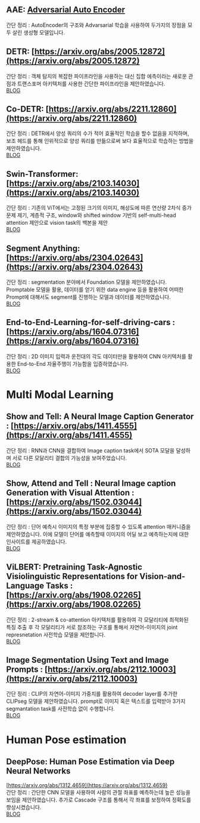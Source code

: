 ## AAE: [Adversarial Auto Encoder](https://arxiv.org/abs/1511.05644) <br>
간단 정리 : AutoEncoder의 구조와 Advarsarial 학습을 사용하여 두가지의 장점을 모두 살린 생성형 모델입니다.

## DETR: [https://arxiv.org/abs/2005.12872](https://arxiv.org/abs/2005.12872)  <br>
간단 정리 : 객체 탐지의 복잡한 파이프라인을 사용하는 대신 집합 에측이라는 새로운 관점과 트랜스포머 아키텍처를 사용한 간단한 파이프라인을 제안하였습니다. <br>
[BLOG](https://velog.io/@seungminchung/%EB%85%BC%EB%AC%B8-%EB%A6%AC%EB%B7%B0-DETR)

## Co-DETR: [https://arxiv.org/abs/2211.12860](https://arxiv.org/abs/2211.12860)  <br>
간단 정리 : DETR에서 양성 쿼리의 수가 적어 효율적인 학습을 할수 없음을 지적하며, 보조 헤드를 통해 인위적으로 양성 쿼리를 만듦으로써 보다 효율적으로 학습하는 방법을 제안하였습니다. <br>
[BLOG](https://velog.io/@seungminchung/%EB%85%BC%EB%AC%B8%EB%A6%AC%EB%B7%B0-Co-DETR-DETR-with-Collaborative-Hybrid-Assignments-Training)

## Swin-Transformer: [https://arxiv.org/abs/2103.14030](https://arxiv.org/abs/2103.14030) <br>
간단 정리 : 기존의 ViT에서는 고정된 크기의 이미지, 해상도에 따른 연산량 2차식 증가 문제 제기, 계층적 구조, window와 shifted window 기반의 self-multi-head attention 제안으로 vision task의 백본을 제안  <br>
[BLOG](https://velog.io/@seungminchung/%EB%85%BC%EB%AC%B8-%EB%A6%AC%EB%B7%B0-Swin-Transformer-Hierarchical-Vision-Transformer-using-Shifted-Windows)


## Segment Anything: [https://arxiv.org/abs/2304.02643](https://arxiv.org/abs/2304.02643) <br>
간단 정리 : segmentation 분야에서 Foundation 모델을 제안하였습니다. Promptable 모델을 활용, 데이터를 얻기 위한 data engine 등을 활용하여 어떠한 Prompt에 대해서도 segment를 진행하는 모델과 데이터를 제안하였습니다.  <br>
[BLOG](https://velog.io/@seungminchung/%EB%85%BC%EB%AC%B8-%EB%A6%AC%EB%B7%B0-SA-segment-Anythings)


## End-to-End-Learning-for-self-driving-cars : [https://arxiv.org/abs/1604.07316](https://arxiv.org/abs/1604.07316) <br>
간단 정리 : 2D 이미지 입력과 운전대의 각도 데이터만을 활용하여 CNN 아키텍처를 활용한 End-to-End 자율주행이 가능함을 입증하였습니다. <br>
[BLOG](https://velog.io/@seungminchung/%EB%85%BC%EB%AC%B8-%EB%A6%AC%EB%B7%B0-End-to-End-Learning-for-Self-Driving-cars)

# Multi Modal Learning

## Show and Tell: A Neural Image Caption Generator : [https://arxiv.org/abs/1411.4555](https://arxiv.org/abs/1411.4555) <br>
간단 정리 : RNN과 CNN을 결합하여 Image caption task에서 SOTA 모달을 달성하며 서로 다른 모달리티 결합의 가능성을 보여주었습니다. <br>
[BLOG](https://velog.io/@seungminchung/%EB%85%BC%EB%AC%B8-%EB%A6%AC%EB%B7%B0-Show-and-Tell-A-Neural-Image-Caption-Generator)


## Show, Attend and Tell : Neural Image caption Generation with Visual Attention : [https://arxiv.org/abs/1502.03044](https://arxiv.org/abs/1502.03044) <br>
간단 정리 : 단어 예측시 이미지의 특정 부분에 집중할 수 있도록 attention 매커니즘을 제안하였습니다. 이에 모델이 단어를 예측할때 이미지의 어딜 보고 예측하는지에 대한 인사이트를 제공하였습니다.  <br>
[BLOG](https://velog.io/@seungminchung/%EB%85%BC%EB%AC%B8-%EB%A6%AC%EB%B7%B0-Show-Attend-and-Tell-Neural-Image-caption-Generation-with-Visual-Attention)


## ViLBERT: Pretraining Task-Agnostic Visiolinguistic Representations for Vision-and-Language Tasks : [https://arxiv.org/abs/1908.02265](https://arxiv.org/abs/1908.02265) <br>
간단 정리 : 2-stream & co-attention 아키텍처를 활용하여 각 모달리티에 최적화된 특징 추출 후 각 모달리티가 서로 참조하는 구조를 통해서 자연어-이미지의 joint represnetation 사전학습 모델을 제안합니다. <br>
[BLOG](https://velog.io/@seungminchung/%EB%85%BC%EB%AC%B8-%EB%A6%AC%EB%B7%B0-ViLBERT-Pretraining-Task-Agnostic-Visiolinguistic-Representations)


## Image Segmentation Using Text and Image Prompts : [https://arxiv.org/abs/2112.10003](https://arxiv.org/abs/2112.10003) <br>
간단 정리 : CLIP의 자연어-이미지 가중치를 활용하여 decoder layer를 추가한 CLIPseg 모델을 제안하였습니다. prompt로 이미지 혹은 텍스트를 입력받아 3가지 segmantation task를 사전학습 없이 수행합니다. <br>
[BLOG](https://velog.io/@seungminchung/%EB%85%BC%EB%AC%B8-%EB%A6%AC%EB%B7%B0-CLIPSeg-Image-Segmentation-Using-Text-and-Image-Prompts)





# Human Pose estimation

## DeepPose: Human Pose Estimation via Deep Neural Networks
[https://arxiv.org/abs/1312.4659](https://arxiv.org/abs/1312.4659) <br>
간단 정리 : 간단한 CNN 모델을 사용하여 사람의 관절 좌표를 예측하는데 높은 성능을 보임을 제안하였습니다. 추가로 Cascade 구조를 통해서 각 좌표를 보정하여 정확도를 향상시켰습니다. <br>
[BLOG](https://velog.io/@seungminchung/%EB%85%BC%EB%AC%B8-%EB%A6%AC%EB%B7%B0-DeepPose-Human-Pose-Estimation-Via-Deep-Neural-Networks)





